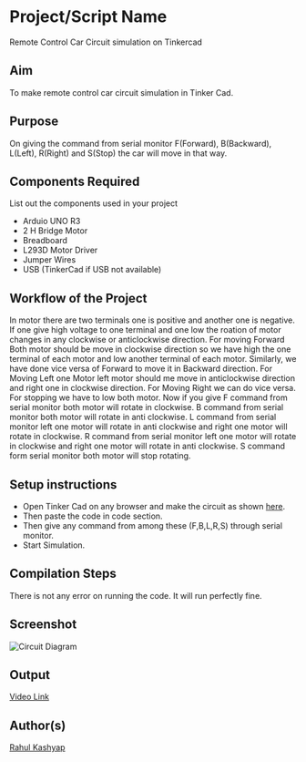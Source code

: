 # Project/Script Name
Remote Control Car Circuit simulation on Tinkercad

## Aim

To make remote control car circuit simulation in Tinker Cad.


## Purpose

On giving the command from serial monitor F(Forward), B(Backward), L(Left), R(Right) and S(Stop) the car will move in that way.


## Components Required

List out the components used in your project
* Arduio UNO R3
* 2 H Bridge Motor
* Breadboard
* L293D Motor Driver
* Jumper Wires
* USB (TinkerCad if USB not available)

## Workflow of the Project
In motor there are two terminals one is positive and another one is negative.
If one give high voltage to one terminal and one low the roation of motor changes in any clockwise or anticlockwise direction.
For moving Forward Both motor should be move in clockwise direction so we have high the one terminal of each motor and low another terminal of each motor.
Similarly, we have done vice versa of Forward to move it in Backward direction.
For Moving Left one Motor left motor should me move in anticlockwise direction and right one in clockwise direction.
For Moving Right we can do vice versa.
For stopping we have to low both motor.
Now if you give F command from serial monitor both motor will rotate in clockwise.
B command from serial monitor both motor will rotate in anti clockwise.
L command from serial monitor left one motor will rotate in anti clockwise and right one motor will rotate in clockwise.
R command from serial monitor left one motor will rotate in clockwise and right one motor will rotate in anti clockwise.
S command form serial monitor both motor will stop rotating.


## Setup instructions

* Open Tinker Cad on any browser and make the circuit as shown [here](Images/RC_car_circuit_image.png).
* Then paste the code in code section.
* Then give any command from among these (F,B,L,R,S) through serial monitor.
* Start Simulation.

## Compilation Steps
There is not any error on running the code. It will run perfectly fine.

## Screenshot
![Circuit Diagram](Images/Circuit%20Image.png)

## Output

[Video Link](Videos/Circuit%20design%20RC%20MOTOR%20CAR%20_%20Tinkercad%20-%20Google%20Chrome%202022-03-07%2000-00-35.mp4)

## Author(s)

[Rahul Kashyap](https://github.com/rk18venom)

